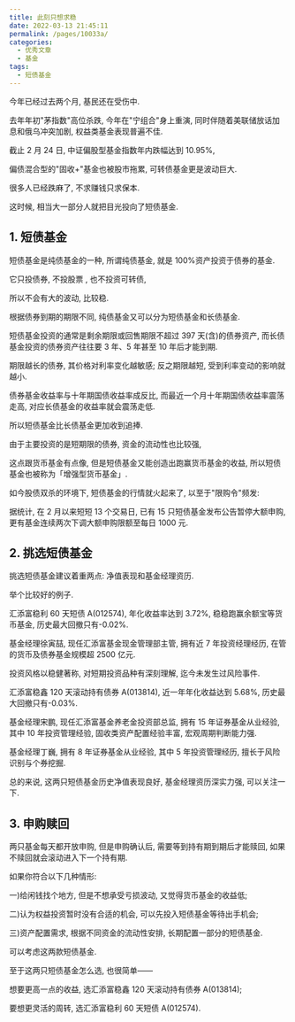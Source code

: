 ```yaml
---
title: 此刻只想求稳
date: 2022-03-13 21:45:11
permalink: /pages/10033a/
categories:
  - 优秀文章
  - 基金
tags:
  - 短债基金
---
```


今年已经过去两个月, 基民还在受伤中.

去年年初"茅指数"高位杀跌, 今年在"宁组合"身上重演, 同时伴随着美联储放话加息和俄乌冲突加剧, 权益类基金表现普遍不佳.

截止 2 月 24 日, 中证偏股型基金指数年内跌幅达到 10.95%,

偏债混合型的"固收+"基金也被股市拖累, 可转债基金更是波动巨大.

很多人已经跌麻了, 不求赚钱只求保本.

这时候, 相当大一部分人就把目光投向了短债基金.

## 1. 短债基金

短债基金是纯债基金的一种, 所谓纯债基金, 就是 100%资产投资于债券的基金.

它只投债券, 不投股票 , 也不投资可转债,

所以不会有大的波动, 比较稳.

根据债券到期的期限不同, 纯债基金又可以分为短债基金和长债基金.

短债基金投资的通常是剩余期限或回售期限不超过 397 天(含)的债券资产, 而长债基金投资的债券资产往往要 3 年、5 年甚至 10 年后才能到期.

期限越长的债券, 其价格对利率变化越敏感; 反之期限越短, 受到利率变动的影响就越小.

债券基金收益率与十年期国债收益率成反比, 而最近一个月十年期国债收益率震荡走高, 对应长债基金的收益率就会震荡走低.

所以短债基金比长债基金更加收到追捧.

由于主要投资的是短期限的债券, 资金的流动性也比较强,

这点跟货币基金有点像, 但是短债基金又能创造出跑赢货币基金的收益, 所以短债基金也被称为「增强型货币基金」.

如今股债双杀的环境下, 短债基金的行情就火起来了, 以至于"限购令"频发:

据统计, 在 2 月以来短短 13 个交易日, 已有 15 只短债基金发布公告暂停大额申购, 更有基金连续两次下调大额申购限额至每日 1000 元.

## 2. 挑选短债基金

挑选短债基金建议着重两点: 净值表现和基金经理资历.

举个比较好的例子.

汇添富稳利 60 天短债 A(012574), 年化收益率达到 3.72%, 稳稳跑赢余额宝等货币基金, 历史最大回撤只有-0.02%.

基金经理徐寅喆, 现任汇添富基金现金管理部主管, 拥有近 7 年投资经理经历, 在管的货币及债券基金规模超 2500 亿元.

投资风格以稳健著称, 对短期投资品种有深刻理解, 迄今未发生过风险事件.

汇添富稳鑫 120 天滚动持有债券 A(013814), 近一年年化收益达到 5.68%, 历史最大回撤只有-0.03%.

基金经理宋鹏, 现任汇添富基金养老金投资部总监, 拥有 15 年证券基金从业经验, 其中 10 年投资管理经验, 固收类资产配置经验丰富, 宏观周期判断能力强.

基金经理丁巍, 拥有 8 年证券基金从业经验, 其中 5 年投资管理经历, 擅长于风险识别与个券挖掘.

总的来说, 这两只短债基金历史净值表现良好, 基金经理资历深实力强, 可以关注一下.

## 3. 申购赎回

两只基金每天都开放申购, 但是申购确认后, 需要等到持有期到期后才能赎回, 如果不赎回就会滚动进入下一个持有期.

如果你符合以下几种情形:

一)给闲钱找个地方, 但是不想承受亏损波动, 又觉得货币基金的收益低;

二)认为权益投资暂时没有合适的机会, 可以先投入短债基金等待出手机会;

三)资产配置需求, 根据不同资金的流动性安排, 长期配置一部分的短债基金.

可以考虑这两款短债基金.

至于这两只短债基金怎么选, 也很简单——

想要更高一点的收益, 选汇添富稳鑫 120 天滚动持有债券 A(013814);

要想更灵活的周转, 选汇添富稳利 60 天短债 A(012574).
